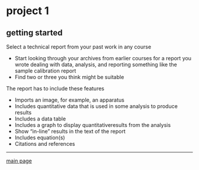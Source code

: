 
# project 1

## getting started

Select a technical report from your past work in any course

  - Start looking through your archives from earlier courses for a
    report you wrote dealing with data, analysis, and reporting
    something like the sample calibration report
  - Find two or three you think might be suitable

The report has to include these features

  - Imports an image, for example, an apparatus
  - Includes quantitative data that is used in some analysis to produce
    results
  - Includes a data table
  - Includes a graph to display quantitativeresults from the analysis
  - Show “in-line” results in the text of the report
  - Includes equation(s)
  - Citations and
references

<!-- ## set up a new repo -->

<!-- Using your GitHub student academic account:  -->

<!-- - Create a new repo called `me497-project-2-yourLastName`, replacing `yourLastName` with your actual last name  -->

<!-- - Make the repo private  -->

<!-- - Check the `Initialize this repository with a README` box  -->

<!-- - `Add gitignore` and choose `R`  -->

<!-- - A license is optional (private repos for classwork don't generally need a license)  -->

<!-- - `Create repository`  -->

<!-- Invite me to be your collaborator  -->

<!-- - In the repo, click on the `Settings` icon.  -->

<!-- - Click on the `Collaborators` tab  -->

<!-- - In the `Search by username` box, type my GitHub name `graphdr`, click `Add collaborator` to add me as a collaborator to your project  -->

<!-- Once I've assigned you a classmate to reproduce your work, you will invite them to be a collaborator too.  -->

<!-- In the repo main page, click `Clone or download` and copy that URL. We'll use it below.   -->

<!-- ## create a new project with version control  -->

<!-- In RStudio, create a new project:  -->

<!-- - RStudio *File > New Project > Version control > Git*  -->

<!-- - In the dialog  box, paste the repo URL, and edit the path so that the new project is a sub-directory of your course folder.  -->

<!-- ## setup the project directory tree -->

<!-- In your new project directory, create new folders (sub-directories) for `data\`, `reports\`, `resources\`, `results\`, and `scripts\`.  -->

<!-- Copy your  `.Renviron` file and save it in the project folder.  -->

<!-- Your directory should look like this:  -->

<!-- ``` -->

<!-- me497-project-2-YourLastName\ -->

<!--   |-- data\ -->

<!--   |-- reports\ -->

<!--   |-- resources\ -->

<!--   |-- results\ -->

<!--   |-- scripts\ -->

<!--   |-- me497-project-2-YourLastName.Rproj -->

<!--   |-- .Renviron -->

<!--   |-- .gitignore -->

<!--   `-- README.md -->

<!-- ``` -->

<!-- Edit the `README.md` file to give your collaborator an overview of the work.  -->

<!-- A summary of each directory -->

<!-- - `data\` for raw data and processed data used by subsequent steps in the analysis, but not results that are reported. For long-term projects, you could have dated sub-directories inside `data\` for raw data files, e.g., `2016-09-18_raw-data\`  -->

<!-- - `reports\` for the Rmd scripts  that create the final report for the client and the formatted output file (Word, PDF, HTML)   -->

<!-- - `resources\` for non-data, non-text files supplied by someone else, e.g., images, PPTX or DOCX files sent by a collaborator.  -->

<!-- - `results\` for tables and graphs produced by your scripts at various points in your work that would possibly be included in a report to a client. Results files are named after the  Rmd script that produced them.  -->

<!-- - `scripts\` for Rmd scripts that do the work. Scripts should be numbered consecutively as you do the work.  -->

<!-- Additional directories you might find useful at some point:  -->

<!-- - `manage\` directory for project management files that are not needed for project reproducibility. You can add the file name to your `.gitignore` file and the entire directory will be ignored by the version control system.  -->

<!-- - `slides\` directory is a subset of reports, but I sometimes keep them in their own directory.  -->

<!-- - `print-pages\` directory for pages you intend to print and handout physically. Like slides, this could be considered a subset of reports. Your mileage may vary.   -->

<!-- - `matlab\` or `python\` directories, for example, for non-R scripts you might be using. If these scripts are prt of the reproducible work flow, the files should be invoked fromn within the Rmd scripts just like the R code is. If not part of the work flow, you can have git ignore them.  -->

<!-- ## plan the script outline   -->

<!-- Project 1 illustrated a fairly conventional set of Rmd scripts -->

<!-- - `01_proj-abbv_data-explore.Rmd` to initially examine the data set. This might be omitted if ytou were the one creatinmg the data in the first place.   -->

<!-- - `02_proj-abbv_data-tidy.Rmd` to get the data into *tidy form* (or *long form*) prior to analysis.  -->

<!-- - `03_proj-abbv_graph-draft.Rmd` to crfeate a preliminary graph, not for publication, but just to examine the data before doing the analysis.  -->

<!-- - `04_proj-abbv_analysis.Rmd` to start the analysis. Depending on the scope of the analysis, there may be several, consecutuively numbered analysis scripts, each one performing a specific task.  -->

<!-- - `05_proj-abbv_graph.Rmd` for producing the publication quality graph. Here too you might have several, consecutuively numbered graph scripts, each one creating a specific graph.  -->

<!-- - `06_proj-abbv_report.Rmd` for the client report  -->

<!-- The two-digit number that begins a script is subject to change as your work proceeds. But thinking ahead of time about the files you might need provides a mental map of the project that helps you manage the work flow logiocally and consistently.  -->

<!-- ## remember our guidelines for scripts  -->

<!-- - a script should perform one task  -->

<!-- - short, between 60--100 lines  -->

<!-- - generally produces one object written to file, e.g., CSV, PNG  -->

<!-- ## finally  -->

<!-- Stage, Commit, and Push to GitHub.  -->

-----

[main page](../README.md)

